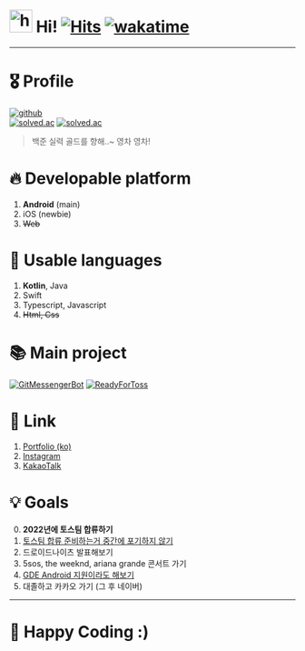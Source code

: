 # <img src="https://user-images.githubusercontent.com/1303154/88677602-1635ba80-d120-11ea-84d8-d263ba5fc3c0.gif" width="40px" alt="hi"> Hi! [![Hits](https://hits.seeyoufarm.com/api/count/incr/badge.svg?url=https%3A%2F%2Fgithub.com%2Fjisungbin%2Fjisungbin&count_bg=%2396D667&title_bg=%23555555&icon=ghostery.svg&icon_color=%23FFFFFF&title=see+my+profile&edge_flat=false)](https://github.com/jisungbin/fashion-guide) [![wakatime](https://wakatime.com/badge/user/2da851dd-14d7-47dd-821a-7d902e52c1c2.svg)](https://wakatime.com/@2da851dd-14d7-47dd-821a-7d902e52c1c2)

-----

# 🎖️ Profile

[![github](https://github-readme-stats.vercel.app/api?username=jisungbin&show_icons=true&count_private=true&include_all_commits=true)](https://github.com/jisungbin) <br/>
[![solved.ac](http://mazassumnida.wtf/api/v2/generate_badge?boj=sungbin5304)](https://solved.ac/sungbin5304/)
[![solved.ac](http://mazandi.herokuapp.com/api?handle=sungbin5304&theme=warm)](https://solved.ac/sungbin5304/)

> 백준 실력 골드를 향해..~ 영차 영차!



# 🔥 Developable platform

1. **Android** (main)
2. iOS (newbie)
3. ~~Web~~



# 🔧 Usable languages

1. **Kotlin**, Java
2. Swift
3. Typescript, Javascript
4. ~~Html, Css~~



# 📚 Main project

[![GitMessengerBot](https://github-readme-stats.vercel.app/api/pin/?username=jisungbin&repo=wip-projects)](https://github.com/jisungbin/wip-projects)
[![ReadyForToss](https://github-readme-stats.vercel.app/api/pin/?username=jisungbin&repo=ready-for-toss)](https://github.com/jisungbin/ready-for-toss)



# 🔗 Link

1. [Portfolio (ko)](https://jisungbin.notion.site/jisungbin/84d547d8f13d445aa0cec8c526e3f803)
2. [Instagram](https://www.instagram.com/sungbin__5304)
3. [KakaoTalk](https://open.kakao.com/me/duck__bin)



# 💡 Goals

0. **2022년에 토스팀 합류하기**<!--(혹은 네이버, 카카오, 라인, 헤이딜러, 뱅크샐러드)-->
1. [토스팀 합류 준비하는거 중간에 포기하지 않기](https://github.com/jisungbin/ready-for-toss)
2. 드로이드나이츠 발표해보기
3. 5sos, the weeknd, ariana grande 콘서트 가기
4. [GDE Android 지원이라도 해보기](https://github.com/jisungbin/ready-for-gde)
5. 대졸하고 카카오 가기 (그 후 네이버)
<!--
4. 세미나 발표자 되기 (2022년 드로이드나이츠 발표해보기)
5. 기술서적 출판 (가능???)
6. 메인 프로젝트 하나 이상 완성하기
7. 깃허브 받은 스타 수 1K 달성하기
8. 안드로이드 Google Developer Export 지원이라도 해보기
9. 잘생겨(handsome) 보여지기 (잘생겨지기 X 현실적으로 불가능 -> 잘생긴 것 처럼 보여져 보기 O (그냥 잘 꾸며보기))
10. 잘하시는 분에게 잘한다는 소리 듣기
-->

-----

# 🤗 Happy Coding :)
